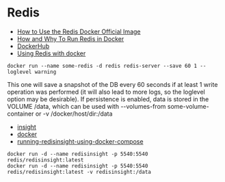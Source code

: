 # Redis

- [How to Use the Redis Docker Official Image](https://www.docker.com/blog/how-to-use-the-redis-docker-official-image/)
- [How and Why To Run Redis in Docker](https://kinsta.com/blog/redis-docker/)
- [DockerHub](https://hub.docker.com/_/redis)
- [Using Redis with docker](https://geshan.com.np/blog/2022/01/redis-docker/)


```
docker run --name some-redis -d redis redis-server --save 60 1 --loglevel warning

```

This one will save a snapshot of the DB every 60 seconds if at least 1 write operation was performed (it will also lead to more logs, so the loglevel option may be desirable). 
If persistence is enabled, data is stored in the VOLUME /data, which can be used with --volumes-from some-volume-container or -v /docker/host/dir:/data

- [insight](https://redis.io/insight/)
- [docker](https://hub.docker.com/r/redis/redisinsight)
- [running-redisinsight-using-docker-compose](https://collabnix.com/running-redisinsight-using-docker-compose/)

```
docker run -d --name redisinsight -p 5540:5540 redis/redisinsight:latest
docker run -d --name redisinsight -p 5540:5540 redis/redisinsight:latest -v redisinsight:/data

```